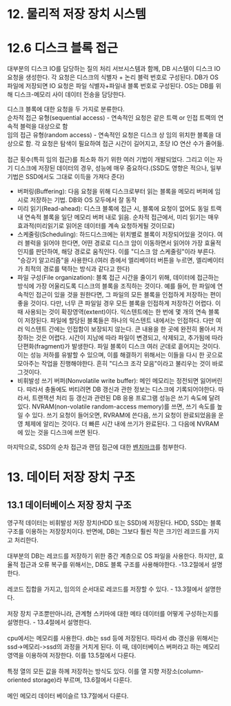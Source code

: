 # 12. 물리적 저장 장치 시스템


# 12.6 디스크 블록 접근

대부분의 디스크 IO를 담당하는 질의 처리 서브시스템과 함께, DB 시스템이 디스크 IO 요청을 생성한다.
각 요청은 디스크의 식별자 + 논리 블럭 번호로 구성된다.
DB가 OS 파일에 저장되면 IO 요청은 파일 식별자+파일내 블록 번호로 구성된다.
OS는 DB를 위해 디스크-메모리 사이 데이터 전송을 담당한다.



디스크 블록에 대한 요청을 두 가지로 분류한다.   
순차적 접근 유형(sequential access) - 연속적인 요청은 같은 트랙 or 인접 트랙의 연속적 블럭을 대상으로 함   
임의 접근 유형(random access) - 연속적인 요청은 디스크 상 임의 위치한 블록을 대상으로 함. 각 요청은 탐색이 필요하여 접근 시간이 길어지고, 초당 IO 연산 수가 줄어듦.
<br><br>
접근 횟수(특히 임의 접근)를 최소화 하기 위한 여러 기법이 개발되었다.
그리고 이는 자기 디스크에 저장된 데이터의 경우, 성능에 매우 중요하다.(SSD도 영향은 적으나, 일부 기법은 SSD에서도 그대로 이득을 가져다 준다)

- 버퍼링(Buffering): 다음 요청을 위해 디스크로부터 읽는 블록을 메모리 버퍼에 임시로 저장하는 기법. DB와 OS 모두에서 잘 동작
- 미리 읽기(Read-ahead): 디스크 블록에 접근 시, 블록에 요청이 없어도 동일 트랙 내 연속적 블록을 일단 메모리 버퍼 내로 읽음. 순차적 접근에서, 미리 읽기는 매우 효과적(미리읽기로 읽어온 데이터를 계속 요청하게될 것이므로)
- 스케줄링(Scheduling): 하드디스크에는 위치별로 블록이 저장되어있을 것이다. 여러 블럭을 읽어야 한다면, 어떤 경로로 디스크 암이 이동하면서 읽어야 가장 효율적인지를 판단하여, 해당 경로로 움직인다. 이를 "디스크 암 스케줄링"이라 부른다. "승강기 알고리즘"을 사용한다.(여러 층에서 엘리베이터 버튼을 누르면, 엘리베이터가 최적의 경로를 택하는 방식과 같다고 한다)
- 파일 구성(File organization): 블록 접근 시간을 줄이기 위해, 데이터에 접근하는 방식에 가장 어울리도록 디스크의 블록을 조직하는 것이다. 예를 들어, 한 파일에 연속적인 접근이 있을 것을 원한다면, 그 파일의 모든 블록을 인접하게 저장하는 편이 좋을 것이다.
다만, 너무 큰 파일일 경우 모든 블록을 인접하게 저장하긴 어렵다. 이 때 사용되는 것이 확장영역(extent)이다. 익스텐트에는 한 번에 몇 개의 연속 블록이 저장된다. 파일에 할당된 블록들은 하나의 익스텐트 내에서는 인접하다. 다만 여러 익스텐트 간에는 인접함이 보장되지 않는다.
큰 내용을 한 곳에 완전히 몰아서 저장하는 것은 어렵다. 시간이 지남에 따라 파일이 변경되고, 삭제되고, 추가됨에 따라 단편화(fragment)가 발생한다. 파일 블록이 디스크 여러 군데로 흩어지는 것이다. 이는 성능 저하를 유발할 수 있으며, 이를 해결하기 위해서는 이들을 다시 한 곳으로 모아주는 작업을 진행해야한다.
흔히 "디스크 조각 모음"이라고 불리우는 것이 바로 그것이다.
- 비휘발성 쓰기 버퍼(Nonvolatile write buffer): 메인 메모리는 정전되면 잃어버린다. 따라서 충돌에도 버티려면 DB 갱신과 관한 정보는 디스크에 기록되어야한다. 따라서, 트랜잭션 처리 등 갱신과 관련된 DB 응용 프로그램 성능은 쓰기 속도에 달려 있다.
NVRAM(non-volatile random-access memory)를 쓰면, 쓰기 속도를 높일 수 있다. 쓰기 요청이 들어오면, RVRAM에 쓴다음, 쓰기 요청이 완료되었음을 운영 체제에 알리는 것이다. 더 빠른 시간 내에 쓰기가 완료된다. 그 다음에 NVRAM에 있는 것을 디스크에 쓰면 된다.


마지막으로, SSD의 순차 접근과 랜덤 접근에 대한 [벤치마크](https://tech.kakao.com/2016/07/17/coding-for-ssd-part-5/
)를 첨부한다.


# 13. 데이터 저장 장치 구조

## 13.1 데이터베이스 저장 장치 구조
영구적 데이터는 비휘발성 저장 장치(HDD 또는 SSD)에 저장된다.
HDD, SSD는 블록 구조를 이용하는 저장장치이다.
반면에, DB는 그보다 훨씬 작은 크기인 레코드를 가지고 처리한다.
<br><br>
대부분의 DB는 레코드를 저장하기 위한 중간 계층으로 OS 파일을 사용한다.
하지만, 효율적 접근과 오류 복구를 위해서는, DB도 블록 구조를 사용해야한다. -13.2절에서 설명한다.
<br><br>
레코드 집합을 가지고, 임의의 순서대로 레코드를 저장할 수 있다. - 13.3절에서 설명한다.
<br><br>
저장 장치 구조뿐만아니라, 관계형 스키마에 대한 메타 데이터를 어떻게 구성하는지를 설명한다. - 13.4절에서 설명한다.
<br><br>
cpu에서는 메모리를 사용한다. db는 ssd 등에 저장된다.
따라서 db 갱신을 위해서는 ssd->메모리->ssd의 과정을 거치게 된다. 이 때, 데이터베이스 버퍼라고 하는 메모리 영역을 이용하여 저장한다. 이를 13.5절에서 다룬다.
<br><br>
특정 열의 모든 값을 하께 저장하는 방식도 있다. 이를 열 지향 저장소(column-oriented storage)라 부르며, 13.6절에서 다룬다.
<br><br>
메인 메모리 데이터 베이슬르 13.7절에서 다룬다.
